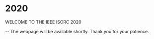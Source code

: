 # 2020
WELCOME TO THE IEEE ISORC 2020

-- The webpage will be available shortly. Thank you for your patience. 
